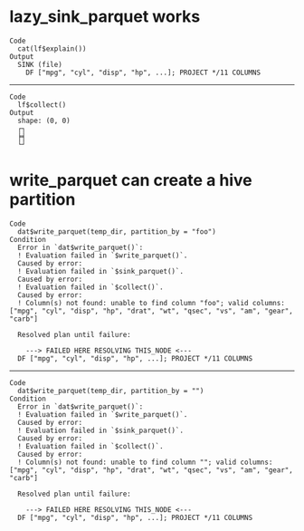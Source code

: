 # lazy_sink_parquet works

    Code
      cat(lf$explain())
    Output
      SINK (file)
        DF ["mpg", "cyl", "disp", "hp", ...]; PROJECT */11 COLUMNS

---

    Code
      lf$collect()
    Output
      shape: (0, 0)
      ┌┐
      ╞╡
      └┘

# write_parquet can create a hive partition

    Code
      dat$write_parquet(temp_dir, partition_by = "foo")
    Condition
      Error in `dat$write_parquet()`:
      ! Evaluation failed in `$write_parquet()`.
      Caused by error:
      ! Evaluation failed in `$sink_parquet()`.
      Caused by error:
      ! Evaluation failed in `$collect()`.
      Caused by error:
      ! Column(s) not found: unable to find column "foo"; valid columns: ["mpg", "cyl", "disp", "hp", "drat", "wt", "qsec", "vs", "am", "gear", "carb"]
      
      Resolved plan until failure:
      
      	---> FAILED HERE RESOLVING THIS_NODE <---
      DF ["mpg", "cyl", "disp", "hp", ...]; PROJECT */11 COLUMNS

---

    Code
      dat$write_parquet(temp_dir, partition_by = "")
    Condition
      Error in `dat$write_parquet()`:
      ! Evaluation failed in `$write_parquet()`.
      Caused by error:
      ! Evaluation failed in `$sink_parquet()`.
      Caused by error:
      ! Evaluation failed in `$collect()`.
      Caused by error:
      ! Column(s) not found: unable to find column ""; valid columns: ["mpg", "cyl", "disp", "hp", "drat", "wt", "qsec", "vs", "am", "gear", "carb"]
      
      Resolved plan until failure:
      
      	---> FAILED HERE RESOLVING THIS_NODE <---
      DF ["mpg", "cyl", "disp", "hp", ...]; PROJECT */11 COLUMNS

